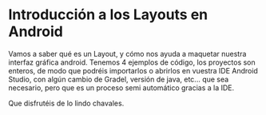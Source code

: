 # Introducción a los Layouts en Android
Vamos a saber qué es un Layout, y cómo nos ayuda a maquetar nuestra interfaz gráfica android.
Tenemos 4 ejemplos de código, los proyectos son enteros, de modo que podréis importarlos o abrirlos en vuestra IDE Android Studio, con algún cambio de Gradel, versión de java, etc... que sea necesario, pero que es un proceso semi automático gracias a la IDE.


Que disfrutéis de lo lindo chavales.